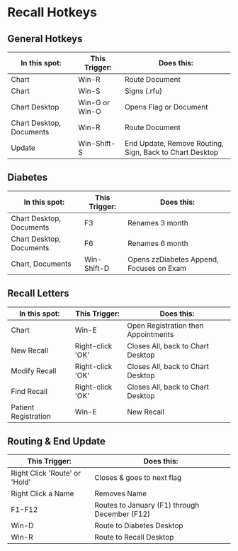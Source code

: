 # Recall Hotkeys

## General Hotkeys

| In this spot:            | This Trigger:       | Does this:                                    |
| ------------------------ | ------------------- | --------------------------------------------- |
| Chart                    | Win-R               | Route Document                                |
| Chart                    | Win-S               | Signs (.rfu)                                  |
| Chart Desktop            | Win-G or Win-O      | Opens Flag or Document                        |
| Chart Desktop, Documents | Win-R               | Route Document                                |
| Update                   | Win-Shift-S         | End Update, Remove Routing, Sign, Back to Chart Desktop                       |

## Diabetes

| In this spot:            | This Trigger:       | Does this:                                    |
| ------------------------ | ------------------- | --------------------------------------------- |
| Chart Desktop, Documents | F3                  | Renames 3 month                               |
| Chart Desktop, Documents | F6                  | Renames 6 month                               |
| Chart, Documents         | Win-Shift-D         | Opens zzDiabetes Append, Focuses on Exam                               |


## Recall  Letters

| In this spot:            | This Trigger:       | Does this:                                    |
| ------------------------ | ------------------- | --------------------------------------------- |
| Chart                    | Win-E               | Open Registration then Appointments           |
| New Recall               | Right-click 'OK'    | Closes All, back to Chart Desktop             |
| Modify Recall            | Right-click 'OK'    | Closes All, back to Chart Desktop             |
| Find Recall              | Right-click 'OK'    | Closes All, back to Chart Desktop             |
| Patient Registration     | Win-E               | New Recall                                    |

## Routing & End Update

| This Trigger:                 | Does this:                                    |
| -------------------           | --------------------------------------------- |
| Right Click 'Route' or 'Hold' | Closes & goes to next flag                    |
| Right Click a Name            | Removes Name                                  |
| F1-F12                        | Routes to January (F1) through December (F12) |
| Win-D                         | Route to Diabetes Desktop                     |
| Win-R                         | Route to Recall Desktop                       |
